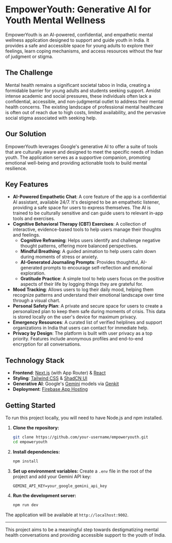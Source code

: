 # EmpowerYouth: Generative AI for Youth Mental Wellness

EmpowerYouth is an AI-powered, confidential, and empathetic mental wellness application designed to support and guide youth in India. It provides a safe and accessible space for young adults to explore their feelings, learn coping mechanisms, and access resources without the fear of judgment or stigma.

## The Challenge

Mental health remains a significant societal taboo in India, creating a formidable barrier for young adults and students seeking support. Amidst intense academic and social pressures, these individuals often lack a confidential, accessible, and non-judgmental outlet to address their mental health concerns. The existing landscape of professional mental healthcare is often out of reach due to high costs, limited availability, and the pervasive social stigma associated with seeking help.

## Our Solution

EmpowerYouth leverages Google's generative AI to offer a suite of tools that are culturally aware and designed to meet the specific needs of Indian youth. The application serves as a supportive companion, promoting emotional well-being and providing actionable tools to build mental resilience.

## Key Features

-   **AI-Powered Empathetic Chat**: A core feature of the app is a confidential AI assistant, available 24/7. It's designed to be an empathetic listener, providing a safe space for users to express themselves. The AI is trained to be culturally sensitive and can guide users to relevant in-app tools and exercises.
-   **Cognitive Behavioral Therapy (CBT) Exercises**: A collection of interactive, evidence-based tools to help users manage their thoughts and feelings.
    -   **Cognitive Reframing**: Helps users identify and challenge negative thought patterns, offering more balanced perspectives.
    -   **Mindful Breathing**: A guided animation to help users calm down during moments of stress or anxiety.
    -   **AI-Generated Journaling Prompts**: Provides thoughtful, AI-generated prompts to encourage self-reflection and emotional exploration.
    -   **Gratitude Practice**: A simple tool to help users focus on the positive aspects of their life by logging things they are grateful for.
-   **Mood Tracking**: Allows users to log their daily mood, helping them recognize patterns and understand their emotional landscape over time through a visual chart.
-   **Personal Safety Plan**: A private and secure space for users to create a personalized plan to keep them safe during moments of crisis. This data is stored locally on the user's device for maximum privacy.
-   **Emergency Resources**: A curated list of verified helplines and support organizations in India that users can contact for immediate help.
-   **Privacy by Design**: The platform is built with user privacy as a top priority. Features include anonymous profiles and end-to-end encryption for all conversations.

## Technology Stack

-   **Frontend**: [Next.js](https://nextjs.org/) (with App Router) & [React](https://reactjs.org/)
-   **Styling**: [Tailwind CSS](https://tailwindcss.com/) & [ShadCN UI](https://ui.shadcn.com/)
-   **Generative AI**: Google's [Gemini](https://deepmind.google/technologies/gemini/) models via [Genkit](https://firebase.google.com/docs/genkit)
-   **Deployment**: [Firebase App Hosting](https://firebase.google.com/docs/hosting)

## Getting Started

To run this project locally, you will need to have Node.js and npm installed.

1.  **Clone the repository:**
    ```bash
    git clone https://github.com/your-username/empoweryouth.git
    cd empoweryouth
    ```

2.  **Install dependencies:**
    ```bash
    npm install
    ```

3.  **Set up environment variables:**
    Create a `.env` file in the root of the project and add your Gemini API key:
    ```
    GEMINI_API_KEY=your_google_gemini_api_key
    ```

4.  **Run the development server:**
    ```bash
    npm run dev
    ```

The application will be available at `http://localhost:9002`.

---

This project aims to be a meaningful step towards destigmatizing mental health conversations and providing accessible support to the youth of India.
